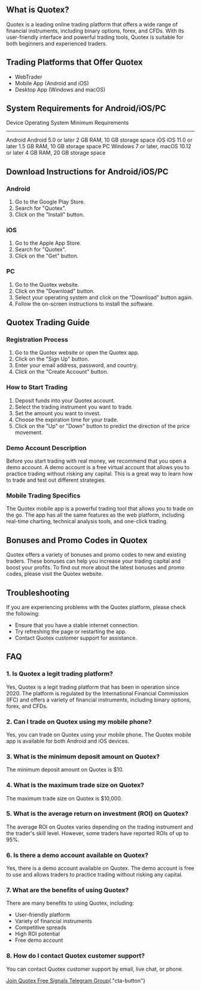 ## What is Quotex?

Quotex is a leading online trading platform that offers a wide range of
financial instruments, including binary options, forex, and CFDs. With
its user-friendly interface and powerful trading tools, Quotex is
suitable for both beginners and experienced traders.

## Trading Platforms that Offer Quotex

-   WebTrader
-   Mobile App (Android and iOS)
-   Desktop App (Windows and macOS)

## System Requirements for Android/iOS/PC

  Device    Operating System                           Minimum Requirements
  --------- ------------------------------------------ ---------------------------------
  Android   Android 5.0 or later                       2 GB RAM, 10 GB storage space
  iOS       iOS 11.0 or later                          1.5 GB RAM, 10 GB storage space
  PC        Windows 7 or later, macOS 10.12 or later   4 GB RAM, 20 GB storage space

## Download Instructions for Android/iOS/PC

### Android

1.  Go to the Google Play Store.
2.  Search for "Quotex".
3.  Click on the "Install" button.

### iOS

1.  Go to the Apple App Store.
2.  Search for "Quotex".
3.  Click on the "Get" button.

### PC

1.  Go to the Quotex website.
2.  Click on the "Download" button.
3.  Select your operating system and click on the "Download"
    button again.
4.  Follow the on-screen instructions to install the software.

## Quotex Trading Guide

### Registration Process

1.  Go to the Quotex website or open the Quotex app.
2.  Click on the "Sign Up" button.
3.  Enter your email address, password, and country.
4.  Click on the "Create Account" button.

### How to Start Trading

1.  Deposit funds into your Quotex account.
2.  Select the trading instrument you want to trade.
3.  Set the amount you want to invest.
4.  Choose the expiration time for your trade.
5.  Click on the "Up" or "Down" button to predict the
    direction of the price movement.

### Demo Account Description

Before you start trading with real money, we recommend that you open a
demo account. A demo account is a free virtual account that allows you
to practice trading without risking any capital. This is a great way to
learn how to trade and test out different strategies.

### Mobile Trading Specifics

The Quotex mobile app is a powerful trading tool that allows you to
trade on the go. The app has all the same features as the web platform,
including real-time charting, technical analysis tools, and one-click
trading.

## Bonuses and Promo Codes in Quotex

Quotex offers a variety of bonuses and promo codes to new and existing
traders. These bonuses can help you increase your trading capital and
boost your profits. To find out more about the latest bonuses and promo
codes, please visit the Quotex website.

## Troubleshooting

If you are experiencing problems with the Quotex platform, please check
the following:

-   Ensure that you have a stable internet connection.
-   Try refreshing the page or restarting the app.
-   Contact Quotex customer support for assistance.

## FAQ

### 1. Is Quotex a legit trading platform?

Yes, Quotex is a legit trading platform that has been in operation since
2020. The platform is regulated by the International Financial
Commission (IFC) and offers a variety of financial instruments,
including binary options, forex, and CFDs.

### 2. Can I trade on Quotex using my mobile phone?

Yes, you can trade on Quotex using your mobile phone. The Quotex mobile
app is available for both Android and iOS devices.

### 3. What is the minimum deposit amount on Quotex?

The minimum deposit amount on Quotex is \$10.

### 4. What is the maximum trade size on Quotex?

The maximum trade size on Quotex is \$10,000.

### 5. What is the average return on investment (ROI) on Quotex?

The average ROI on Quotex varies depending on the trading instrument and
the trader\'s skill level. However, some traders have reported ROIs of
up to 95%.

### 6. Is there a demo account available on Quotex?

Yes, there is a demo account available on Quotex. The demo account is
free to use and allows traders to practice trading without risking any
capital.

### 7. What are the benefits of using Quotex?

There are many benefits to using Quotex, including:

-   User-friendly platform
-   Variety of financial instruments
-   Competitive spreads
-   High ROI potential
-   Free demo account

### 8. How do I contact Quotex customer support?

You can contact Quotex customer support by email, live chat, or phone.

[Join Quotex Free Signals Telegram
Group](\%22https://traff.sbs/brokerqxsignup\%22){."cta-button"}

